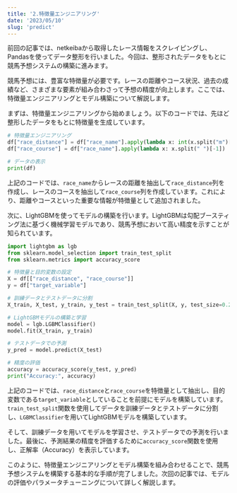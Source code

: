 ```yaml
---
title: '2.特徴量エンジニアリング'
date: '2023/05/10'
slug: 'predict'
---
```


前回の記事では、netkeibaから取得したレース情報をスクレイピングし、Pandasを使ってデータ整形を行いました。今回は、整形されたデータをもとに競馬予想システムの構築に進みます。

競馬予想には、豊富な特徴量が必要です。レースの距離やコース状況、過去の成績など、さまざまな要素が組み合わさって予想の精度が向上します。ここでは、特徴量エンジニアリングとモデル構築について解説します。

まずは、特徴量エンジニアリングから始めましょう。以下のコードでは、先ほど整形したデータをもとに特徴量を生成しています。

```python
# 特徴量エンジニアリング
df["race_distance"] = df["race_name"].apply(lambda x: int(x.split("m")[0]))
df["race_course"] = df["race_name"].apply(lambda x: x.split(" ")[-1])

# データの表示
print(df)
```

上記のコードでは、`race_name`からレースの距離を抽出して`race_distance`列を作成し、レースのコースを抽出して`race_course`列を作成しています。これにより、距離やコースといった重要な情報が特徴量として追加されました。

次に、LightGBMを使ってモデルの構築を行います。LightGBMは勾配ブースティング法に基づく機械学習モデルであり、競馬予想において高い精度を示すことが知られています。

```python
import lightgbm as lgb
from sklearn.model_selection import train_test_split
from sklearn.metrics import accuracy_score

# 特徴量と目的変数の設定
X = df[["race_distance", "race_course"]]
y = df["target_variable"]

# 訓練データとテストデータに分割
X_train, X_test, y_train, y_test = train_test_split(X, y, test_size=0.2, random_state=42)

# LightGBMモデルの構築と学習
model = lgb.LGBMClassifier()
model.fit(X_train, y_train)

# テストデータでの予測
y_pred = model.predict(X_test)

# 精度の評価
accuracy = accuracy_score(y_test, y_pred)
print("Accuracy:", accuracy)
```

上記のコードでは、`race_distance`と`race_course`を特徴量として抽出し、目的変数である`target_variable`としていることを前提にモデルを構築しています。`train_test_split`関数を使用してデータを訓練データとテストデータに分割し、`LGBMClassifier`を用いてLightGBMモデルを構築しています。

そして、訓練データを用いてモデルを学習させ、テストデータでの予測を行いました。最後に、予測結果の精度を評価するために`accuracy_score`関数を使用し、正解率（Accuracy）を表示しています。

このように、特徴量エンジニアリングとモデル構築を組み合わせることで、競馬予想システムを構築する基本的な手順が完了しました。次回の記事では、モデルの評価やパラメータチューニングについて詳しく解説します。

